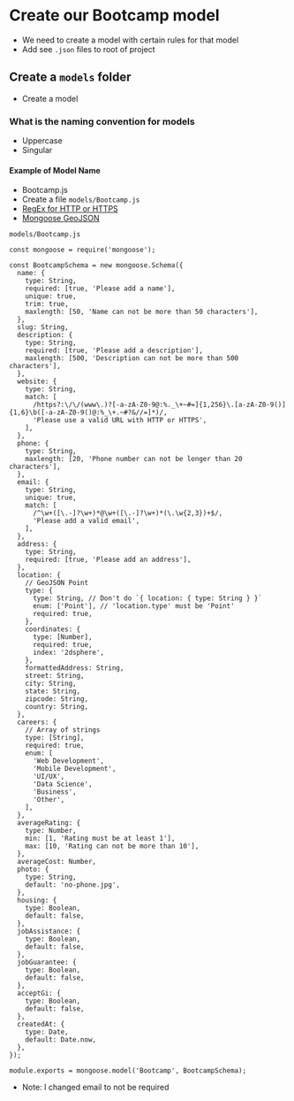 # Create our Bootcamp model
* We need to create a model with certain rules for that model
* Add see `.json` files to root of project

## Create a `models` folder
* Create a model

### What is the naming convention for models
* Uppercase
* Singular

#### Example of Model Name
* Bootcamp.js
* Create a file `models/Bootcamp.js`
* [RegEx for HTTP or HTTPS](https://stackoverflow.com/questions/3809401/what-is-a-good-regular-expression-to-match-a-url)
* [Mongoose GeoJSON](https://mongoosejs.com/docs/geojson.html)

`models/Bootcamp.js`

```
const mongoose = require('mongoose');

const BootcampSchema = new mongoose.Schema({
  name: {
    type: String,
    required: [true, 'Please add a name'],
    unique: true,
    trim: true,
    maxlength: [50, 'Name can not be more than 50 characters'],
  },
  slug: String,
  description: {
    type: String,
    required: [true, 'Please add a description'],
    maxlength: [500, 'Description can not be more than 500 characters'],
  },
  website: {
    type: String,
    match: [
      /https?:\/\/(www\.)?[-a-zA-Z0-9@:%._\+~#=]{1,256}\.[a-zA-Z0-9()]{1,6}\b([-a-zA-Z0-9()@:%_\+.~#?&//=]*)/,
      'Please use a valid URL with HTTP or HTTPS',
    ],
  },
  phone: {
    type: String,
    maxlength: [20, 'Phone number can not be longer than 20 characters'],
  },
  email: {
    type: String,
    unique: true,
    match: [
      /^\w+([\.-]?\w+)*@\w+([\.-]?\w+)*(\.\w{2,3})+$/,
      'Please add a valid email',
    ],
  },
  address: {
    type: String,
    required: [true, 'Please add an address'],
  },
  location: {
    // GeoJSON Point
    type: {
      type: String, // Don't do `{ location: { type: String } }`
      enum: ['Point'], // 'location.type' must be 'Point'
      required: true,
    },
    coordinates: {
      type: [Number],
      required: true,
      index: '2dsphere',
    },
    formattedAddress: String,
    street: String,
    city: String,
    state: String,
    zipcode: String,
    country: String,
  },
  careers: {
    // Array of strings
    type: [String],
    required: true,
    enum: [
      'Web Development',
      'Mobile Development',
      'UI/UX',
      'Data Science',
      'Business',
      'Other',
    ],
  },
  averageRating: {
    type: Number,
    min: [1, 'Rating must be at least 1'],
    max: [10, 'Rating can not be more than 10'],
  },
  averageCost: Number,
  photo: {
    type: String,
    default: 'no-phone.jpg',
  },
  housing: {
    type: Boolean,
    default: false,
  },
  jobAssistance: {
    type: Boolean,
    default: false,
  },
  jobGuarantee: {
    type: Boolean,
    default: false,
  },
  acceptGi: {
    type: Boolean,
    default: false,
  },
  createdAt: {
    type: Date,
    default: Date.now,
  },
});

module.exports = mongoose.model('Bootcamp', BootcampSchema);
```

* Note: I changed email to not be required
